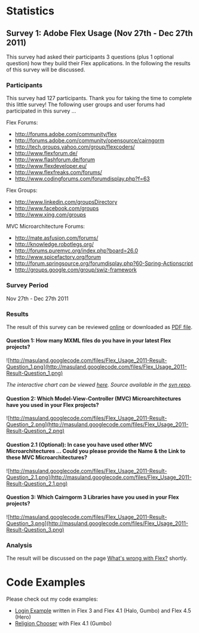 # Statistics #



## Survey 1: Adobe Flex Usage (Nov 27th - Dec 27th 2011) ##

This survey had asked their participants 3 questions (plus 1 optional question) how they build their Flex applications. In the following the results of this survey will be discussed.

### Participants ###

This survey had 127 participants. Thank you for taking the time to complete this little survey! The following user groups and user forums had participated in this survey ...

Flex Forums:

  * http://forums.adobe.com/community/flex
  * http://forums.adobe.com/community/opensource/cairngorm
  * http://tech.groups.yahoo.com/group/flexcoders/
  * http://www.flexforum.de/
  * http://www.flashforum.de/forum
  * http://www.flexdeveloper.eu/
  * http://www.flexfreaks.com/forums/
  * http://www.codingforums.com/forumdisplay.php?f=63

Flex Groups:

  * http://www.linkedin.com/groupsDirectory
  * http://www.facebook.com/groups
  * http://www.xing.com/groups

MVC Microarchitecture Forums:

  * http://mate.asfusion.com/forums/
  * http://knowledge.robotlegs.org/
  * http://forums.puremvc.org/index.php?board=26.0
  * http://www.spicefactory.org/forum
  * http://forum.springsource.org/forumdisplay.php?60-Spring-Actionscript
  * http://groups.google.com/group/swiz-framework

### Survey Period ###

Nov 27th - Dec 27th 2011

### Results ###

The result of this survey can be reviewed [online](http://www.kwiksurveys.com/results-overview.php?surveyID=ONHDIF_3f38ba15&mode=4) or downloaded as [PDF file](http://masuland.googlecode.com/files/Survey-Flex_Usage_2011-Result-Question_1-3.pdf).

#### Question 1: How many MXML files do you have in your latest Flex projects? ####

![http://masuland.googlecode.com/files/Flex_Usage_2011-Result-Question_1.png](http://masuland.googlecode.com/files/Flex_Usage_2011-Result-Question_1.png)

_The interactive chart can be viewed [here](http://dl.dropbox.com/u/352808/code/Statistics/mxml_count_step.html). Source available in the  [svn repo](http://masuland.googlecode.com/svn/trunk/Statistics/trunk/src/mxml_count_step.mxml)._

#### Question 2: Which Model-View-Controller (MVC) Microarchitectures have you used in your Flex projects? ####

![http://masuland.googlecode.com/files/Flex_Usage_2011-Result-Question_2.png](http://masuland.googlecode.com/files/Flex_Usage_2011-Result-Question_2.png)

#### Question 2.1 (Optional): In case you have used other MVC Microarchitectures ... Could you please provide the Name & the Link to these MVC Microarchitectures? ####

![http://masuland.googlecode.com/files/Flex_Usage_2011-Result-Question_2.1.png](http://masuland.googlecode.com/files/Flex_Usage_2011-Result-Question_2.1.png)

#### Question 3: Which Cairngorm 3 Libraries have you used in your Flex projects? ####

![http://masuland.googlecode.com/files/Flex_Usage_2011-Result-Question_3.png](http://masuland.googlecode.com/files/Flex_Usage_2011-Result-Question_3.png)

### Analysis ###

The result will be discussed on the page [What's wrong with Flex?](WhatsWrongWithFlex.md) shortly.

# Code Examples #

Please check out my code examples:

  * [Login Example](LoginExample.md) written in Flex 3 and Flex 4.1 (Halo, Gumbo) and Flex 4.5 (Hero)
  * [Religion Chooser](ReligionChooser.md) with Flex 4.1 (Gumbo)